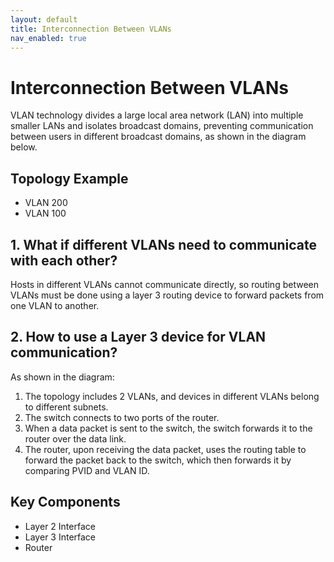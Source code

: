 ```yaml
---
layout: default
title: Interconnection Between VLANs
nav_enabled: true
---
```

# Interconnection Between VLANs

VLAN technology divides a large local area network (LAN) into multiple smaller LANs and isolates broadcast domains, preventing communication between users in different broadcast domains, as shown in the diagram below.

## Topology Example

- VLAN 200
- VLAN 100

## 1. What if different VLANs need to communicate with each other?

Hosts in different VLANs cannot communicate directly, so routing between VLANs must be done using a layer 3 routing device to forward packets from one VLAN to another.

## 2. How to use a Layer 3 device for VLAN communication?

As shown in the diagram:

1. The topology includes 2 VLANs, and devices in different VLANs belong to different subnets.
2. The switch connects to two ports of the router.
3. When a data packet is sent to the switch, the switch forwards it to the router over the data link.
4. The router, upon receiving the data packet, uses the routing table to forward the packet back to the switch, which then forwards it by comparing PVID and VLAN ID.

## Key Components

- Layer 2 Interface
- Layer 3 Interface
- Router
